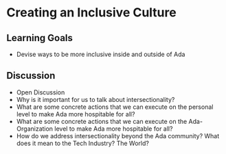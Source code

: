 # Creating an Inclusive Culture

## Learning Goals
+ Devise ways to be more inclusive inside and outside of Ada

## Discussion
+ Open Discussion
+ Why is it important for us to talk about intersectionality?
+ What are some concrete actions that we can execute on the personal level to make Ada more hospitable for all?
+ What are some concrete actions that we can execute on the Ada-Organization level to make Ada more hospitable for all?
+ How do we address intersectionality beyond the Ada community? What does it mean to the Tech Industry? The World?
